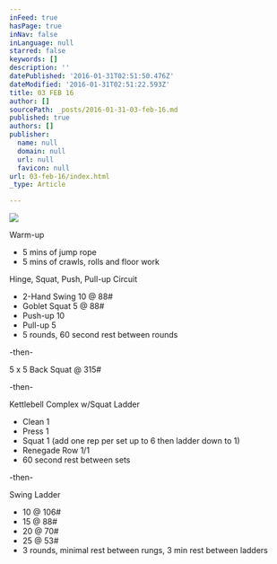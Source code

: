 ```yaml
---
inFeed: true
hasPage: true
inNav: false
inLanguage: null
starred: false
keywords: []
description: ''
datePublished: '2016-01-31T02:51:50.476Z'
dateModified: '2016-01-31T02:51:22.593Z'
title: 03 FEB 16
author: []
sourcePath: _posts/2016-01-31-03-feb-16.md
published: true
authors: []
publisher:
  name: null
  domain: null
  url: null
  favicon: null
url: 03-feb-16/index.html
_type: Article

---
```

![](https://the-grid-user-content.s3-us-west-2.amazonaws.com/5847a1da-6f91-48a6-aa45-daeae01171f8.JPG)

Warm-up

* 5 mins of jump rope
* 5 mins of crawls, rolls and floor work

Hinge, Squat, Push, Pull-up Circuit

* 2-Hand Swing 10 @ 88\#
* Goblet Squat 5 @ 88\#
* Push-up 10
* Pull-up 5
* 5 rounds, 60 second rest between rounds

-then-

5 x 5 Back Squat @ 315\#

-then-

Kettlebell Complex w/Squat Ladder

* Clean 1
* Press 1
* Squat 1 (add one rep per set up to 6 then ladder down to 1)
* Renegade Row 1/1
* 60 second rest between sets

-then-

Swing Ladder

* 10 @ 106\#
* 15 @ 88\#
* 20 @ 70\#
* 25 @ 53\#
* 3 rounds, minimal rest between rungs, 3 min rest between ladders